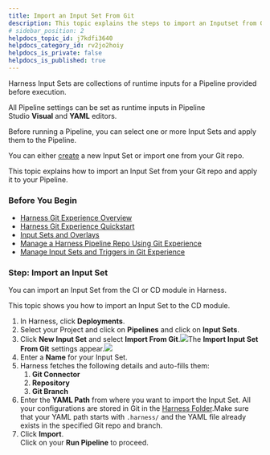 ```yaml
---
title: Import an Input Set From Git
description: This topic explains the steps to import an Inputset from Git.
# sidebar_position: 2
helpdocs_topic_id: j7kdfi3640
helpdocs_category_id: rv2jo2hoiy
helpdocs_is_private: false
helpdocs_is_published: true
---
```


Harness Input Sets are collections of runtime inputs for a Pipeline provided before execution.

All Pipeline settings can be set as runtime inputs in Pipeline Studio **Visual** and **YAML** editors.

Before running a Pipeline, you can select one or more Input Sets and apply them to the Pipeline.

You can either [create](/article/gfk52g74xt-run-pipelines-using-input-sets-and-overlays#step_1_create_the_input_sets) a new Input Set or import one from your Git repo.

This topic explains how to import an Input Set from your Git repo and apply it to your Pipeline.

### Before You Begin

* [Harness Git Experience Overview](/article/xl028jo9jk-git-experience-overview)
* [Harness Git Experience Quickstart​](/article/grfeel98am-configure-git-experience-for-harness-entities)
* [Input Sets and Overlays](https:/article/3fqwa8et3d-input-sets)
* [Manage a Harness Pipeline Repo Using Git Experience](/article/5nz7j3e1yc-manage-a-harness-pipeline-repo-using-git-experience)
* [Manage Input Sets and Triggers in Git Experience](/article/8tdwp6ntwz-manage-input-sets-in-simplified-git-experience)

### Step: Import an Input Set

You can import an Input Set from the CI or CD module in Harness.

This topic shows you how to import an Input Set to the CD module.

1. In Harness, click **Deployments**.
2. Select your Project and click on **Pipelines** and click on **Input Sets**.
3. Click **New Input Set** and select **Import From Git**.![](https://files.helpdocs.io/kw8ldg1itf/articles/j7kdfi3640/1658829738986/screenshot-2022-07-26-at-3-30-31-pm.png)The **Import Input Set From Git** settings appear.![](https://files.helpdocs.io/kw8ldg1itf/articles/j7kdfi3640/1658830029315/screenshot-2022-07-26-at-11-18-41-am.png)
4. Enter a **Name** for your Input Set.
5. Harness fetches the following details and auto-fills them:
	1. **Git Connector**
	2. **Repository**
	3. **Git Branch**
6. Enter the **YAML Path** from where you want to import the Input Set. All your configurations are stored in Git in the [Harness Folder](/article/utikdyxgfz-harness-git-experience-overview#harness_folder).Make sure that your YAML path starts with `.harness/` and the YAML file already exists in the specified Git repo and branch.
7. Click **Import**.  
Click on your **Run Pipeline** to proceed.

